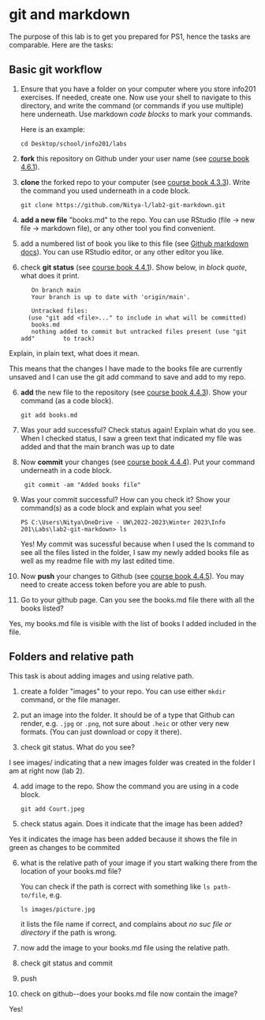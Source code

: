 # git and markdown

The purpose of this lab is to get you prepared for PS1, hence the
tasks are comparable.  Here are the tasks:

## Basic git workflow

1. Ensure that you have a folder on your computer where you store
   info201 exercises.  If needed, create one.  Now use your shell to
   navigate to this directory, and write the command (or commands if
   you use multiple) here underneath.  Use markdown _code blocks_ to
   mark your commands.
   
   Here is an example:
   ```
   cd Desktop/school/info201/labs
   ```

1. **fork** this repository on Github under your user name (see
   [course book 4.6.1](https://faculty.washington.edu/otoomet/info201-book/git-basics.html#forking-and-cloning)).

2. **clone** the forked repo to your computer (see [course
   book 4.3.3](https://faculty.washington.edu/otoomet/info201-book/git-basics.html#git-basics-getting-creating)).
   Write the command you
   used underneath in a code block.
   
   ``` 
   git clone https://github.com/Nitya-l/lab2-git-markdown.git
   ```
3. **add a new file** "books.md" to the repo.  You can use RStudio
   (file -> new file -> markdown file), or any other tool you find
   convenient.
   
4. add a numbered list of book you like to this file
   (see [Github markdown
   docs](https://docs.github.com/en/get-started/writing-on-github/getting-started-with-writing-and-formatting-on-github/basic-writing-and-formatting-syntax)). 
   You can use
   RStudio editor, or any other editor you like.
   
5. check **git status** (see [course book
   4.4.1](https://faculty.washington.edu/otoomet/info201-book/git-basics.html#git-basics-situational-awareness)).
   Show below, in _block quote_, what does it print.
   
   ```
      On branch main 
      Your branch is up to date with 'origin/main'.

      Untracked files:
     (use "git add <file>..." to include in what will be committed)
      books.md
      nothing added to commit but untracked files present (use "git add"        to track)
   ```
Explain, in plain text, what does it mean.
  
This means that the changes I have made to the books file are currently  unsaved and I can use the git add command to save and add to my repo. 
  
6. **add** the new file to the repository (see [course book
  4.4.3](https://faculty.washington.edu/otoomet/info201-book/git-basics.html#git-basics-working-adding)).
  Show your command (as a
  code block).
  
   ```
   git add books.md
   
   ```

7. Was your add successful?  Check status again!  Explain what do you
   see.
   When I checked status, I saw a green text that indicated my file was added and that the main branch was up to date 
   
8. Now **commit** your changes (see [course book
   4.4.4](https://faculty.washington.edu/otoomet/info201-book/git-basics.html#git-basics-working-committing)). 
   Put your command underneath in a code block.
   ```
    git commit -am "Added books file"
   ```
   
9. Was your commit successful?  How can you check it?  Show your
   command(s) as a code block and explain what you see!
   
   ```
   PS C:\Users\Nitya\OneDrive - UW\2022-2023\Winter 2023\Info 201\Labs\lab2-git-markdown> ls
   ```
   
   Yes! My commit was sucessful because when I used the ls command to see all the files listed in the folder, I saw my newly added books file as well as my readme file with my last edited time.  
   
10. Now **push** your changes to Github (see [course book 4.4.5](https://faculty.washington.edu/otoomet/info201-book/git-basics.html#git-basics-working-pushing)).  You may
   need to create access token before you are able to push.
   
11. Go to your github page.  Can you see the books.md file there with
    all the books listed?
    
Yes, my books.md file is visible with the list of books I added included in the file. 

## Folders and relative path

This task is about adding images and using relative path.

1. create a folder "images" to your repo.  You can use either `mkdir`
   command, or the file manager.

2. put an image into the folder.  It should be of a type that Github
   can render, e.g. `.jpg` or `.png`, not sure about `.heic` or other
   very new formats.  (You can just download or copy it there).
   
3. check git status.  What do you see?

I see images/ indicating that a new images folder was created in the folder I am at right now (lab 2). 

4. add image to the repo.  Show the command you are using in a code
   block.
   ```
   git add Court.jpeg
   
   ```
   
5. check status again.  Does it indicate that the image has been added?
 
 Yes it indicates the image has been added because it shows the file in green as changes to be commited
   
6. what is the relative path of your image if you start walking there
   from the location of your books.md file?
   
   You can check if the path is correct with something like `ls
   path-to/file`, e.g.
   ```
   ls images/picture.jpg
   ```
   it lists the file name if correct, and complains about _no suc file
   or directory_ if the path is wrong.
   
7. now add the image to your books.md file using the relative path.

8. check git status and commit

9. push

10. check on github--does your books.md file now contain the image?

Yes!
